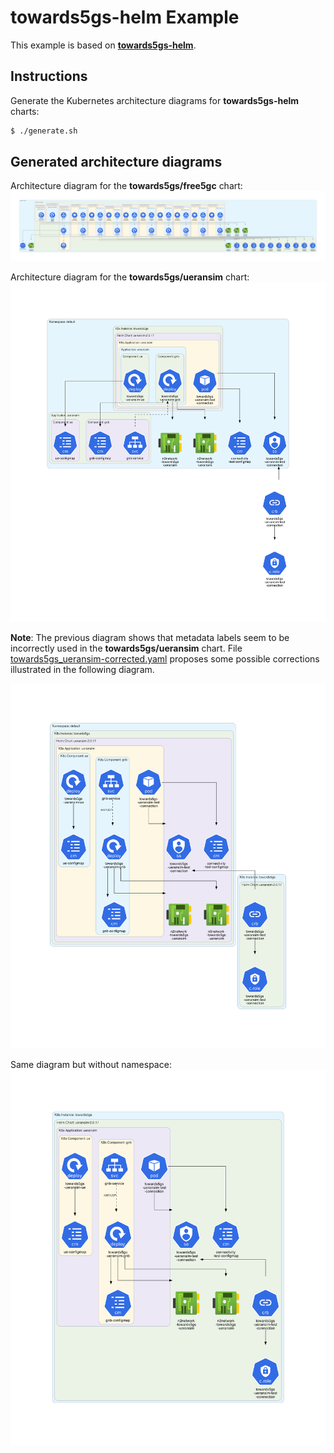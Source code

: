 # towards5gs-helm Example

This example is based on **[towards5gs-helm](https://github.com/Orange-OpenSource/towards5gs-helm)**.

## Instructions

Generate the Kubernetes architecture diagrams for **towards5gs-helm** charts:

```sh
$ ./generate.sh
```

## Generated architecture diagrams

Architecture diagram for the **towards5gs/free5gc** chart:
![towards5gs_free5gc.png](towards5gs_free5gc.png)

Architecture diagram for the **towards5gs/ueransim** chart:
![towards5gs_ueransim.png](towards5gs_ueransim.png)

**Note**: The previous diagram shows that metadata labels seem to be incorrectly used in the **towards5gs/ueransim** chart. File [towards5gs_ueransim-corrected.yaml](towards5gs_ueransim-corrected.yaml) proposes some possible corrections illustrated in the following diagram.

![towards5gs_ueransim-corrected.png](towards5gs_ueransim-corrected.png)

Same diagram but without namespace:
![towards5gs_ueransim-corrected-without-namespace.png](towards5gs_ueransim-corrected-without-namespace.png)
